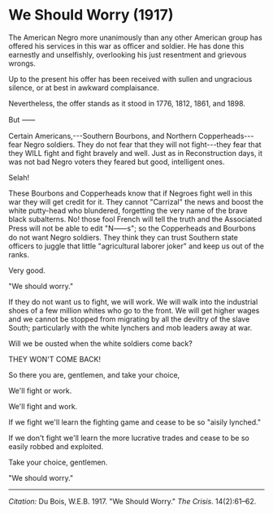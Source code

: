 <!--
title:   We Should Worry
author:  Du Bois, W.E.B.
journal: The Crisis
year:    1917
volume:  14
issue:   2
pages:   61-62
-->

# We Should Worry (1917)

The American Negro more unanimously than any other American group has offered his services in this war as officer and soldier. He has done this earnestly and unselfishly, overlooking his just resentment and grievous wrongs. 

Up to the present his offer has been received with sullen and ungracious silence, or at best in awkward complaisance. 

Nevertheless, the offer stands as it stood in 1776, 1812, 1861, and 1898. 

But &#11834;

Certain Americans,---Southern Bourbons, and Northern Copperheads---fear Negro soldiers. They do not fear that they will not fight---they fear that they WILL fight and fight bravely and well. Just as in Reconstruction days, it was not bad Negro voters they feared but good, intelligent ones. 

Selah! 

These Bourbons and Copperheads know that if Negroes fight well in this war they will get credit for it. They cannot "Carrizal" the news and boost the white putty-head who blundered, forgetting the very name of the brave black subalterns. No! those fool French will tell the truth and the Associated Press will not be able to edit "N&#11834;s"; so the Copperheads and Bourbons do not want Negro soldiers. They think they can trust Southern state officers to juggle that little "agricultural laborer joker" and keep us out of the ranks. 

Very good. 

"We should worry." 

If they do not want us to fight, we will work. We will walk into the industrial shoes of a few million whites who go to the front. We will get higher wages and we cannot be stopped from migrating by all the deviltry of the slave South; particularly with the white lynchers and mob leaders away at war. 

Will we be ousted when the white soldiers come back? 

THEY WON'T COME BACK! 

So there you are, gentlemen, and take your choice, 

We'll fight or work. 

We'll fight and work. 

If we fight we'll learn the fighting game and cease to be so "aisily lynched." 

If we don't fight we'll learn the more lucrative trades and cease to be so easily robbed and exploited. 

Take your choice, gentlemen. 

"We should worry." 

______________
*Citation:* Du Bois, W.E.B. 1917. "We Should Worry." *The Crisis*. 14(2):61&ndash;62.